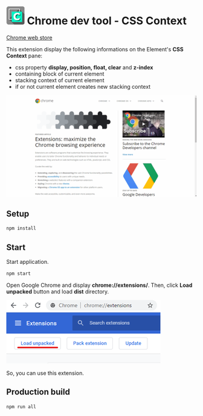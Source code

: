 # ![Logo](./images/CSSContext_logo48.png) Chrome dev tool - CSS Context 


[Chrome web store](https://chrome.google.com/webstore/detail/css-context/mnjgkjmfcoelaigcjmmmhbgfonkpgion)

This extension display the following informations on the Element's **CSS Context** pane:
- css property **display, position, float, clear** and **z-index**
- containing block of current element
- stacking context of current element
- if or not current element creates new stacking context

![how to use](./docs/HowToUse.gif)

## Setup
```sh
npm install
```

## Start
Start application.
```sh
npm start
```

Open Google Chrome and display **chrome://extensions/**. Then, click **Load unpacked** button and load **dist** directory.

![Load unpacked button](./docs/capture02.png)

So, you can use this extension.

## Production build
```sh
npm run all
```
